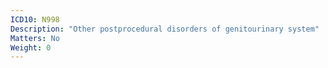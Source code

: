 ```yaml
---
ICD10: N998
Description: "Other postprocedural disorders of genitourinary system"
Matters: No
Weight: 0
---
```

